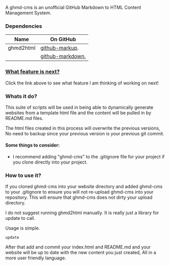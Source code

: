 A ghmd-cms is an unofficial GitHub Markdown to HTML Content Management System.

### Dependencies
Name | On GitHub
---- | ----
ghmd2html | [github-markup](https://github.com/github/markup).
      | [github-markdown.](http://github.github.com/github-flavored-markdown/)

### [What feature is next?](plans/index.html)

Click the link above to see what feature I am thinking of working on next!

### Whats it do?

This suite of scripts will be used in being able to dynamically generate websites from a template html file and the content will be pulled in by README.md files.

The html files created in this process will overwrite the previous versions, No need to backup since your previous version is your previous git commit.

#### Some things to consider:

* I recommend adding "ghmd-cms" to the .gitignore file for your project if you clone directly into your project.

### How to use it?

If you cloned ghmd-cms into your website directory and added ghmd-cms to your .gitignore to ensure you will not re-upload ghmd-cms into your repository. This will ensure that ghmd-cms does not dirty your upload directory.

I do not suggest running ghmd2html manually. It is really just a library for update to call.

Usage is simple.

```
update
```

After that add and commit your index.html and README.md and your website will be up to date with the new content you just created, All in a more user friendly language.

